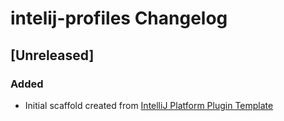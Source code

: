 <!-- Keep a Changelog guide -> https://keepachangelog.com -->

# intelij-profiles Changelog

## [Unreleased]
### Added
- Initial scaffold created from [IntelliJ Platform Plugin Template](https://github.com/JetBrains/intellij-platform-plugin-template)
